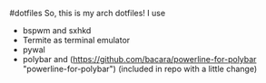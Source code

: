 #dotfiles
So, this is my arch dotfiles!
I use
* bspwm and sxhkd
* Termite as terminal emulator
* pywal
* polybar and (https://github.com/bacara/powerline-for-polybar "powerline-for-polybar") (included in repo with a little change)
